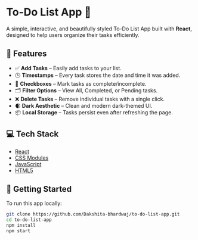 # To-Do List App 📝

A simple, interactive, and beautifully styled To-Do List App built with **React**, designed to help users organize their tasks efficiently.

## 🌟 Features

- ✅ **Add Tasks** – Easily add tasks to your list.
- 🕒 **Timestamps** – Every task stores the date and time it was added.
- 🔘 **Checkboxes** – Mark tasks as complete/incomplete.
- 🗂️ **Filter Options** – View All, Completed, or Pending tasks.
- ❌ **Delete Tasks** – Remove individual tasks with a single click.
- 🌒 **Dark Aesthetic** – Clean and modern dark-themed UI.
- 📦 **Local Storage** – Tasks persist even after refreshing the page.

## 💻 Tech Stack

- [React](https://reactjs.org/)
- [CSS Modules](https://github.com/css-modules/css-modules)
- [JavaScript](https://developer.mozilla.org/en-US/docs/Web/JavaScript)
- [HTML5](https://developer.mozilla.org/en-US/docs/Web/Guide/HTML/HTML5)

## 🚀 Getting Started

To run this app locally:

```bash
git clone https://github.com/Dakshita-bhardwaj/to-do-list-app.git
cd to-do-list-app
npm install
npm start
